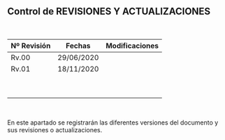 ## Control de REVISIONES Y ACTUALIZACIONES

 

| Nº Revisión | Fechas| Modificaciones       |
|---|---|--- |
| Rv.00 | 29/06/2020 |   |
| Rv.01 | 18/11/2020 | |                       |
|                       |                       |                       |
|                       |                       |                       |

 

En este apartado se registrarán las diferentes versiones del documento
y sus revisiones o actualizaciones.
